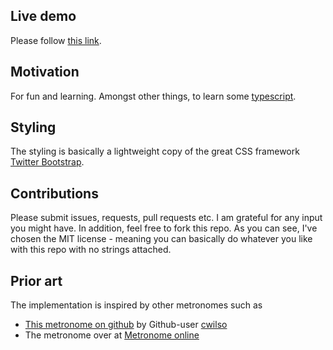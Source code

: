 ## Live demo
Please follow [this link][live-demo].

## Motivation
For fun and learning. Amongst other things, to learn some [typescript].

## Styling
The styling is basically a lightweight copy of the great CSS framework [Twitter Bootstrap][bootstrap].

## Contributions
Please submit issues, requests, pull requests etc. I am grateful for any input you might have. In addition, feel free to fork this repo. As you can see, I've chosen the MIT license - meaning you can basically do whatever you like with this repo with no strings attached.

## Prior art
The implementation is inspired by other metronomes such as

* [This metronome on github][metronome-gh] by Github-user [cwilso](https://github.com/cwilso/)
* The metronome over at [Metronome online][metronome-online] 

[live-demo]: http://www.hatleskog.xyz/metronome
[typescript]: https://www.typescriptlang.org/
[bootstrap]: http://getbootstrap.com/
[metronome-gh]: https://github.com/cwilso/metronome
[metronome-online]: https://www.metronomeonline.com/
